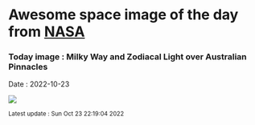 
# Awesome space image of the day from [NASA](https://api.nasa.gov/)

### Today image : Milky Way and Zodiacal Light over Australian Pinnacles
Date : 2022-10-23

![](https://apod.nasa.gov/apod/image/2210/ZodiacalPinnacles_Zhang_1080.jpg)

<small>Latest update : Sun Oct 23 22:19:04 2022</small>
        